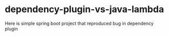 # dependency-plugin-vs-java-lambda
Here is simple spring boot project that reproduced bug in dependency plugin
